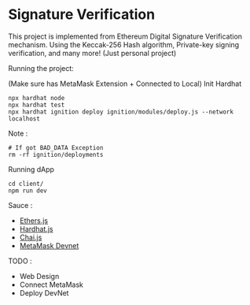 # Signature Verification

This project is implemented from Ethereum Digital Signature Verification mechanism. Using the Keccak-256 Hash algorithm, Private-key signing verification, and many more! (Just personal project)

Running the project:

(Make sure has MetaMask Extension + Connected to Local)
Init Hardhat
```shell
npx hardhat node
npx hardhat test
npx hardhat ignition deploy ignition/modules/deploy.js --network localhost

```

Note : 
```shell
# If got BAD_DATA Exception
rm -rf ignition/deployments

```


Running dApp
```shell
cd client/
npm run dev
```


Sauce : 
* [Ethers.js](https://docs.ethers.org/v6)
* [Hardhat.js](https://hardhat.org/docs)
* [Chai.js](https://www.chaijs.com/api/assert/)
* [MetaMask Devnet](https://docs.metamask.io/wallet/how-to/run-devnet/)


TODO : 
- Web Design
- Connect MetaMask
- Deploy DevNet
